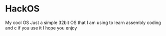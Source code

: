 # HackOS
My cool OS
Just a simple 32bit OS that I am using to learn assembly coding and c 
if you use it I hope you enjoy 
